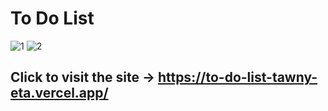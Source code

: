 # To Do List

![1](https://github.com/erkankolakan/to_do_list/assets/126770706/d8c389a0-4458-4216-8f61-7a35cdf84321)
![2](https://github.com/erkankolakan/to_do_list/assets/126770706/a0c76a5b-e885-4df4-9011-56830c67117c#)
## Click to visit the site -> https://to-do-list-tawny-eta.vercel.app/
